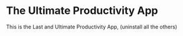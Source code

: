 # The Ultimate Productivity App

This is the Last and Ultimate Productivity App, (uninstall all the others)